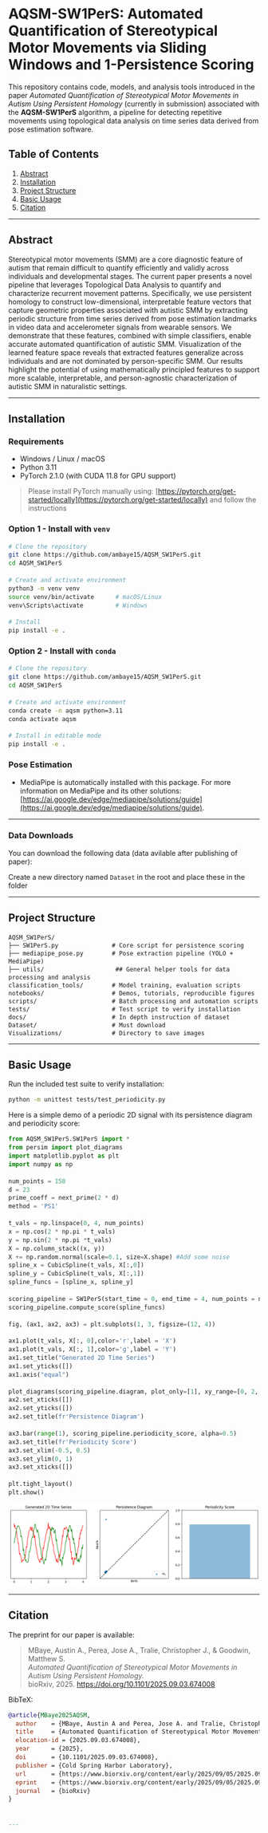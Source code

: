 
# AQSM-SW1PerS: Automated Quantification of Stereotypical Motor Movements via Sliding Windows and 1-Persistence Scoring

This repository contains code, models, and analysis tools introduced in the paper *Automated Quantification of Stereotypical Motor Movements in Autism Using Persistent Homology* (currently in submission) associated with the **AQSM-SW1PerS** algorithm, a pipeline for detecting repetitive movements using topological data analysis on time series data derived from pose estimation software.

## Table of Contents
1. [Abstract](#abstract)
2. [Installation](#installation)
3. [Project Structure](#structure)
4. [Basic Usage](#usage)
5. [Citation](#citation)

---

<a name="abstract"></a>
## Abstract

Stereotypical motor movements (SMM) are a core diagnostic feature of autism that remain difficult to quantify efficiently and validly across individuals and developmental stages. The current paper presents a novel pipeline that leverages Topological Data Analysis to quantify and characterize recurrent movement patterns. Specifically, we use persistent homology to construct low-dimensional, interpretable feature vectors that capture geometric properties associated with autistic SMM by extracting periodic structure from time series derived from pose estimation landmarks in video data and accelerometer signals from wearable sensors. We demonstrate that these features, combined with simple classifiers, enable accurate automated quantification of autistic SMM. Visualization of the learned feature space reveals that extracted features generalize across individuals and are not dominated by person-specific SMM. Our results highlight the potential of using mathematically principled features to support more scalable, interpretable, and person-agnostic characterization of autistic SMM in naturalistic settings.

---

<a name="installation"></a>
## Installation

### Requirements
- Windows / Linux / macOS
- Python 3.11
- PyTorch 2.1.0 (with CUDA 11.8 for GPU support)
> Please install PyTorch manually using: [https://pytorch.org/get-started/locally](https://pytorch.org/get-started/locally) and follow the instructions


### Option 1 - Install with `venv`
```bash
# Clone the repository
git clone https://github.com/ambaye15/AQSM_SW1PerS.git
cd AQSM_SW1PerS

# Create and activate environment
python3 -m venv venv
source venv/bin/activate      # macOS/Linux
venv\Scripts\activate         # Windows

# Install 
pip install -e .
```

### Option 2 - Install with `conda`
```bash
# Clone the repository
git clone https://github.com/ambaye15/AQSM_SW1PerS.git
cd AQSM_SW1PerS

# Create and activate environment
conda create -n aqsm python=3.11
conda activate aqsm

# Install in editable mode
pip install -e .
```

### Pose Estimation
- MediaPipe is automatically installed with this package. For more information on MediaPipe and its other solutions: [https://ai.google.dev/edge/mediapipe/solutions/guide](https://ai.google.dev/edge/mediapipe/solutions/guide). 

---

### Data Downloads

You can download the following data (data avilable after publishing of paper):

Create a new directory named `Dataset` in the root and place these in the folder

---

<a name="structure"></a>
## Project Structure

```
AQSM_SW1PerS/
├── SW1PerS.py               # Core script for persistence scoring
├── mediapipe_pose.py        # Pose extraction pipeline (YOLO + MediaPipe)
├── utils/                    ## General helper tools for data processing and analysis
classification_tools/        # Model training, evaluation scripts
notebooks/                   # Demos, tutorials, reproducible figures
scripts/                     # Batch processing and automation scripts
tests/                       # Test script to verify installation
docs/                        # In depth instruction of dataset
Dataset/                     # Must download
Visualizations/              # Directory to save images
```

---

<a name="usage"></a>
## Basic Usage

Run the included test suite to verify installation:

```bash
python -m unittest tests/test_periodicity.py
```

Here is a simple demo of a periodic 2D signal with its persistence diagram and periodicity score:

```python
from AQSM_SW1PerS.SW1PerS import *
from persim import plot_diagrams
import matplotlib.pyplot as plt
import numpy as np

num_points = 150
d = 23
prime_coeff = next_prime(2 * d)
method = 'PS1'

t_vals = np.linspace(0, 4, num_points)
x = np.cos(2 * np.pi * t_vals)
y = np.sin(2 * np.pi *t_vals)
X = np.column_stack((x, y))
X += np.random.normal(scale=0.1, size=X.shape) #Add some noise
spline_x = CubicSpline(t_vals, X[:,0])
spline_y = CubicSpline(t_vals, X[:,1])
spline_funcs = [spline_x, spline_y]

scoring_pipeline = SW1PerS(start_time = 0, end_time = 4, num_points = num_points, method = method, d = d, prime_coeff = prime_coeff)
scoring_pipeline.compute_score(spline_funcs)

fig, (ax1, ax2, ax3) = plt.subplots(1, 3, figsize=(12, 4))

ax1.plot(t_vals, X[:, 0],color='r',label = 'X')
ax1.plot(t_vals, X[:, 1],color='g',label = 'Y')
ax1.set_title("Generated 2D Time Series")
ax1.set_yticks([])
ax1.axis("equal")

plot_diagrams(scoring_pipeline.diagram, plot_only=[1], xy_range=[0, 2, 0, 2], ax = ax2)
ax2.set_xticks([])
ax2.set_yticks([])
ax2.set_title(fr'Persistence Diagram')

ax3.bar(range(1), scoring_pipeline.periodicity_score, alpha=0.5)
ax3.set_title(fr'Periodicity Score')
ax3.set_xlim(-0.5, 0.5)
ax3.set_ylim(0, 1)
ax3.set_xticks([])

plt.tight_layout()
plt.show()    

```

![Time Series Demo](Visualizations/demo_time_series.png)

---

<a name="citation"></a>
## Citation

The preprint for our paper is available:

> MBaye, Austin A., Perea, Jose A., Tralie, Christopher J., & Goodwin, Matthew S.  
> *Automated Quantification of Stereotypical Motor Movements in Autism Using Persistent Homology.*  
> bioRxiv, 2025. https://doi.org/10.1101/2025.09.03.674008  

BibTeX:
```bibtex
@article{MBaye2025AQSM,
  author    = {MBaye, Austin A and Perea, Jose A. and Tralie, Christopher J. and Goodwin, Matthew S.},
  title     = {Automated Quantification of Stereotypical Motor Movements in Autism Using Persistent Homology},
  elocation-id = {2025.09.03.674008},
  year      = {2025},
  doi       = {10.1101/2025.09.03.674008},
  publisher = {Cold Spring Harbor Laboratory},
  url       = {https://www.biorxiv.org/content/early/2025/09/05/2025.09.03.674008},
  eprint    = {https://www.biorxiv.org/content/early/2025/09/05/2025.09.03.674008.full.pdf},
  journal   = {bioRxiv}
}


---
